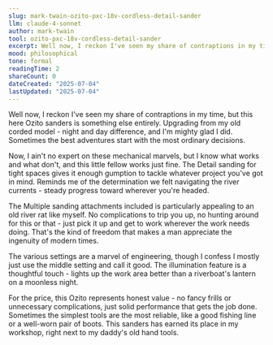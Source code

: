 ```yaml
---
slug: mark-twain-ozito-pxc-18v-cordless-detail-sander
llm: claude-4-sonnet
author: mark-twain
tool: ozito-pxc-18v-cordless-detail-sander
excerpt: Well now, I reckon I've seen my share of contraptions in my time, but this here Ozito sanders is something else entirely.
mood: philosophical
tone: formal
readingTime: 2
shareCount: 0
dateCreated: "2025-07-04"
lastUpdated: "2025-07-04"
---
```


Well now, I reckon I've seen my share of contraptions in my time, but this here Ozito sanders is something else entirely. Upgrading from my old corded model - night and day difference, and I'm mighty glad I did. Sometimes the best adventures start with the most ordinary decisions.

Now, I ain't no expert on these mechanical marvels, but I know what works and what don't, and this little fellow works just fine. The Detail sanding for tight spaces gives it enough gumption to tackle whatever project you've got in mind. Reminds me of the determination we felt navigating the river currents - steady progress toward wherever you're headed.

The Multiple sanding attachments included is particularly appealing to an old river rat like myself. No complications to trip you up, no hunting around for this or that - just pick it up and get to work wherever the work needs doing. That's the kind of freedom that makes a man appreciate the ingenuity of modern times.

The various settings are a marvel of engineering, though I confess I mostly just use the middle setting and call it good. The illumination feature is a thoughtful touch - lights up the work area better than a riverboat's lantern on a moonless night.

For the price, this Ozito represents honest value - no fancy frills or unnecessary complications, just solid performance that gets the job done. Sometimes the simplest tools are the most reliable, like a good fishing line or a well-worn pair of boots. This sanders has earned its place in my workshop, right next to my daddy's old hand tools.
